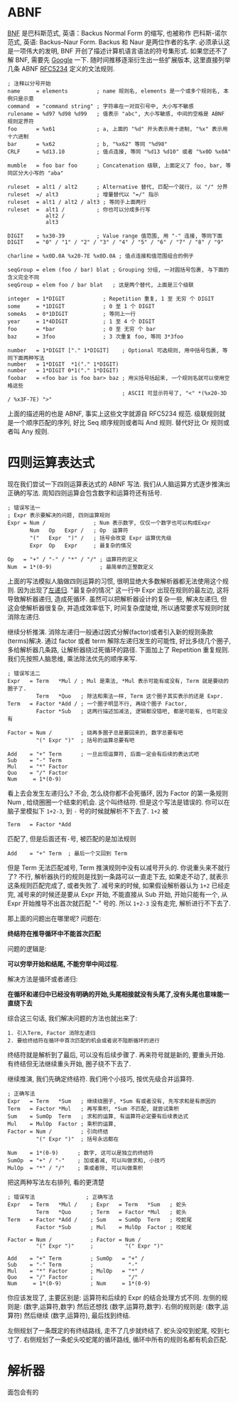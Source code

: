 # ABNF

[BNF][1] 是巴科斯范式, 英语：Backus Normal Form 的缩写, 也被称作 巴科斯-诺尔范式, 英语: Backus–Naur Form. Backus 和 Naur 是两位作者的名字. 必须承认这是一项伟大的发明, BNF 开创了描述计算机语言语法的符号集形式. 如果您还不了解 BNF, 需要先 [Google][2] 一下.  随时间推移逐渐衍生出一些扩展版本, 这里直接列举几条 ABNF [RFC5234][3] 定义的文法规则.

```ABNF
; 注释以分号开始
name     = elements         ; name 规则名, elements 是一个或多个规则名, 本例只是示意
command  = "command string" ; 字符串在一对双引号中, 大小写不敏感
rulename = %d97 %d98 %d99   ; 值表示 "abc", 大小写敏感, 中间的空格是 ABNF 规则定界符
foo      = %x61             ; a, 上面的 "%d" 开头表示用十进制, "%x" 表示用十六进制
bar      = %x62             ; b, "%x62" 等同 "%d98"
CRLF     = %d13.10          ; 值点连接, 等同 "%d13 %d10" 或者 "%x0D %x0A"

mumble   = foo bar foo      ; Concatenation 级联, 上面定义了 foo, bar, 等同区分大小写的 "aba"

ruleset  = alt1 / alt2      ; Alternative 替代, 匹配一个就行, 以 "/" 分界
ruleset  =/ alt3            ; 增量替代以 "=/" 指示
ruleset  = alt1 / alt2 / alt3 ; 等同于上面两行
ruleset  =  alt1 /          ; 你也可以分成多行写
            alt2 /
            alt3

DIGIT    = %x30-39          ; Value range 值范围, 用 "-" 连接, 等同下面
DIGIT    = "0" / "1" / "2" / "3" / "4" / "5" / "6" / "7" / "8" / "9"

charline = %x0D.0A %x20-7E %x0D.0A ; 值点连接和值范围组合的例子

seqGroup = elem (foo / bar) blat ; Grouping 分组, 一对圆括号包裹, 与下面的含义完全不同
seqGroup = elem foo / bar blat   ; 这是两个替代, 上面是三个级联

integer  = 1*DIGIT            ; Repetition 重复, 1 至 无穷 个 DIGIT
some     = *1DIGIT            ; 0 至 1 个 DIGIT
someAs   = 0*1DIGIT           ; 等同上一行
year     = 1*4DIGIT           ; 1 至 4 个 DIGIT
foo      = *bar               ; 0 至 无穷 个 bar
baz      = 3foo               ; 3 次重复 foo, 等同 3*3foo

number   = 1*DIGIT ["." 1*DIGIT]    ; Optional 可选规则, 用中括号包裹, 等同下面两种写法
number   = 1*DIGIT  *1("." 1*DIGIT)
number   = 1*DIGIT 0*1("." 1*DIGIT)
foobar   = <foo bar is foo bar> baz ; 用尖括号括起来, 一个规则名就可以使用空格这些
                                    ; ASCII 可显示符号了, "<" *(%x20-3D / %x3F-7E) ">"
```
上面的描述用的也是 ABNF, 事实上这些文字就源自 RFC5234 规范.
级联规则就是一个顺序匹配的序列, 好比 Seq 顺序规则或者叫 And 规则. 替代好比 Or 规则或者叫 Any 规则.

# 四则运算表达式

现在我们尝试一下四则运算表达式的 ABNF 写法. 我们从人脑运算方式逐步推演出正确的写法.
周知四则运算会包含数字和运算符还有括号.
```ABNF
; 错误写法一
; Expr 表示要解决的问题, 四则运算规则
Expr = Num /               ; Num 表示数字, 仅仅一个数字也可以构成Expr
	   Num   Op   Expr /   ; Op  运算符 
	   "("   Expr  ")" /   ; 括号会改变 Expr 运算优先级
	   Expr  Op   Expr     ; 最复杂的情况

Op   = "+" / "-" / "*" / "/" ; 运算符的定义
Num  = 1*(0-9)               ; 最简单的正整数定义
```
上面的写法模拟人脑做四则运算的习惯, 很明显绝大多数解析器都无法使用这个规则.
因为出现了[左递归][4]. "最复杂的情况" 这一行中 Expr 出现在规则的最左边, 这将导致解析器递归, 造成死循环. 虽然可以把解析器设计的复杂一些, 解决左递归, 但这会使解析器很复杂, 并造成效率低下, 时间复杂度陡增, 所以通常要求写规则时就消除左递归.

继续分析推演. 消除左递归一般通过因式分解(factor)或者引入新的规则条款(terms)解决.
通过 factor 或者 term 解除左递归发生的可能性, 好比多绕几个圈子, 多给解析器几条路, 让解析器绕过死循环的路径.
下面加上了 Repetition 重复规则. 我们先按照人脑思维, 乘法除法优先的顺序来写.

```ABNF
; 错误写法二
Expr   = Term   *Mul / ; Mul 是乘法, *Mul 表示可能有或没有, Term 就是要绕的圈子了.
         Term   *Quo   ; 除法和乘法一样, Term 这个圈子其实表示的还是 Expr.
Term   = Factor *Add / ; 一个圈子明显不行, 再绕个圈子 Factor,  
         Factor *Sub   ; 这两行描述加减法, 逻辑都没错吧, 都是可能有, 也可能没有

Factor = Num /         ; 绕再多圈子总是要回来的, 数字总要有吧
	     "(" Expr ")"  ; 括号的运算总要有吧

Add    = "+" Term      ; 一旦出现运算符, 后面一定会有后续的表达式吧
Sub    = "-" Term
Mul    = "*" Factor
Quo    = "/" Factor
Num     = 1*(0-9)
```

看上去会发生左递归么? 不会, 怎么绕你都不会死循环, 因为 Factor 的第一条规则 Num , 给绕圈圈一个结束的机会. 这个叫终结符. 但是这个写法是错误的.
你可以在脑子里模拟下 `1+2-3`, 到 `-` 号的时候就解析不下去了. `1+2` 被
```ABNF
Term   = Factor *Add
```
匹配了, 但是后面还有`-`号, 被匹配的是加法规则
```
Add    = "+" Term  ; 最后一个又回到 Term
```
但是 Term 无法匹配减号, Term 推演规则中没有以减号开头的. 你说重头来不就行了? 不行, 解析器执行的规则是找到一条路可以一直走下去, 如果走不动了, 就表示这条规则匹配完成了, 或者失败了. 减号来的时候, 如果假设解析器认为 `1+2` 已经走完, 减号来的时候还是要从 Expr 开始, 不能直接从 Sub 开始, 开始只能有一个, 从 Expr 开始推导不出首次就匹配 "-" 号的. 所以 `1+2-3` 没有走完, 解析进行不下去了.

那上面的问题出在哪里呢? 问题在:

**终结符在推导循环中不能首次匹配**

问题的逻辑是: 

**可以穷举开始和结尾, 不能穷举中间过程.**

解决方法是循环或者递归:

**在循环和递归中已经没有明确的开始,头尾相接就没有头尾了,没有头尾也意味能一直绕下去**

综合这三句话, 我们解决问题的方法也就出来了:

    1. 引入Term, Factor 消除左递归
    2. 要给终结符在循环中首次匹配的机会或者说不阻断循环的进行

终结符就是解析到了最后, 可以没有后续步骤了. 再来符号就是新的, 要重头开始.
有终结但无法继续重头开始, 圈子绕不下去了.

继续推演, 我们先确定终结符. 我们用个小技巧, 按优先级合并运算符.

```ABNF
; 正确写法
Expr   = Term   *Sum   ; 继续绕圈子, *Sum 有或者没有, 先写求和是有原因的
Term   = Factor *Mul   ; 再写乘积, *Sum 不匹配, 就尝试乘积
Sum    = SumOp  Term   ; 求和的运算, 有运算符必定要有后续表达式
Mul    = MulOp  Factor ; 乘积的运算,
Factor = Num /         ; 引向终结
         "(" Expr ")"  ; 括号永远都在

Num    = 1*(0-9)      ; 数字, 这可以是独立的终结符
SumOp  = "+" / "-"    ; 加或者减, 可以叫做求和, 小技巧
MulOp  = "*" / "/"    ; 乘或者除, 可以叫做乘积
```

把这两种写法左右排列, 看的更清楚

```ABNF
; 错误写法                ; 正确写法
Expr   = Term   *Mul /    ; Expr   = Term   *Sum   ; 蛇头
	     Term   *Quo      ; Term   = Factor *Mul   ; 蛇头
Term   = Factor *Add /    ; Sum    = SumOp  Term   ; 咬蛇尾
	     Factor *Sub      ; Mul    = MulOp  Factor ; 咬蛇尾

Factor = Num /            ; Factor = Num /
	     "(" Expr ")"     ;          "(" Expr ")" 

Add    = "+" Term         ; SumOp   = "+" /
Sub    = "-" Term         ;           "-"
Mul    = "*" Factor       ; MulOp   = "*" /
Quo    = "/" Factor       ;           "/"
Num     = 1*(0-9)         ; Num     = 1*(0-9)
```

你应该发现了, 主要区别是: 运算符和后续的 Expr 的结合处理方式不同.
左侧的规则是: (数字,运算符,数字) 然后还想找 (数字,运算符,数字).
右侧的规则是: (数字,运算符) 然后继续 (数字,运算符), 最后找到终结.

左侧规划了一条既定的有终结路线, 走不了几步就终结了. 蛇头没咬到蛇尾, 咬到七寸了.
右侧规划了一条蛇头咬蛇尾的循环路线, 循环中所有的规则名都有机会匹配.



# 解析器

面包会有的

  [1]: http://zh.wikipedia.org/wiki/%E6%89%A9%E5%B1%95%E5%B7%B4%E7%A7%91%E6%96%AF%E8%8C%83%E5%BC%8F
  [2]: https://www.google.com.hk/search?q=BNF%20EBNF
  [3]: http://tools.ietf.org/html/rfc5234
  [4]: http://zh.wikipedia.org/wiki/%E5%B7%A6%E9%81%9E%E6%AD%B8
